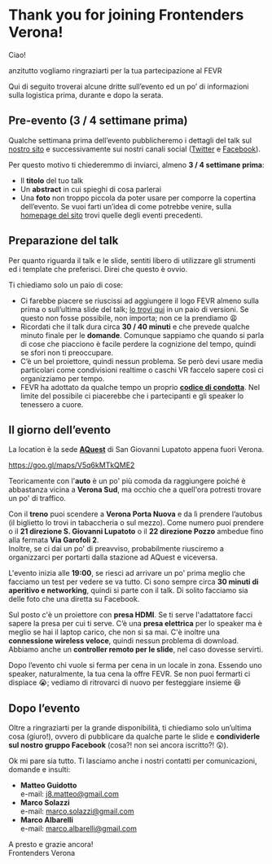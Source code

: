# Thank you for joining Frontenders Verona! 

Ciao!

anzitutto vogliamo ringraziarti per la tua partecipazione al FEVR

Qui di seguito troverai alcune dritte sull’evento ed un po’ di informazioni sulla logistica prima, durante e dopo la serata.

## Pre-evento (3 / 4 settimane prima)

Qualche settimana prima dell’evento pubblicheremo i dettagli del talk sul [nostro sito](http://www.fevr.it/)  e successivamente sui nostri canali social ([Twitter](https://twitter.com/__fevr) e [Facebook](https://www.facebook.com/groups/frontendersverona/)). 

Per questo motivo ti chiederemmo di inviarci, almeno **3 / 4 settimane prima**:

* Il **titolo** del tuo talk
* Un **abstract** in cui spieghi di cosa parlerai
* Una **foto** non troppo piccola da poter usare per comporre la copertina dell’evento. Se vuoi farti un’idea di come potrebbe venire, sulla [homepage del sito](http://www.fevr.it/) trovi quelle degli eventi precedenti.

## Preparazione del talk

Per quanto riguarda il talk e le slide, sentiti libero di utilizzare gli strumenti ed i template che preferisci. Direi che questo è ovvio. 

Ti chiediamo solo un paio di cose:

* Ci farebbe piacere se riuscissi ad aggiungere il logo FEVR almeno sulla prima o sull’ultima slide del talk; [lo trovi qui](assets/fevr-logo.zip) in un paio di versioni. Se questo non fosse possibile, non importa; non ce la prendiamo 😩
* Ricordati che il talk dura circa **30 / 40 minuti** e che prevede qualche minuto finale per le **domande**. Comunque sappiamo che quando si parla di cose che piacciono è facile perdere la cognizione del tempo, quindi se sfori non ti preoccupare.
* C’è un bel proiettore, quindi nessun problema. Se però devi usare media particolari come condivisioni realtime o caschi VR faccelo sapere così ci organizziamo per tempo.
* FEVR ha adottato da qualche tempo un proprio [**codice di condotta**](http://www.fevr.it/code-of-conduct/). Nel limite del possibile ci piacerebbe che i partecipanti e gli speaker lo tenessero a cuore.

## Il giorno dell’evento

La location è la sede [**AQuest**](https://www.aquest.it/) di San Giovanni Lupatoto appena fuori Verona.

https://goo.gl/maps/V5q6kMTkQME2

Teoricamente con l'**auto** è un po' più comoda da raggiungere poiché è abbastanza vicina a **Verona Sud**, ma occhio che a quell'ora potresti trovare un po' di traffico.


Con il **treno** puoi scendere a **Verona Porta Nuova** e da lì prendere l’autobus (il biglietto lo trovi in tabaccheria o sul mezzo). Come numero puoi prendere o il **21 direzione S. Giovanni Lupatoto** o il **22 direzione Pozzo** ambedue fino alla fermata **Via Garofoli 2**.  
Inoltre, se ci dai un po' di preavviso, probabilmente riusciremo a organizzarci per portarti dalla stazione ad AQuest e viceversa. 

L'evento inizia alle **19:00**, se riesci ad arrivare un po' prima meglio che facciamo un test per vedere se va tutto. Ci sono sempre circa **30 minuti di aperitivo e networking**, quindi si parte con il talk. Di solito facciamo sia delle foto che una diretta su Facebook.

Sul posto c'è un proiettore con **presa HDMI**. Se ti serve l'adattatore facci sapere la presa per cui ti serve. C’è una **presa elettrica** per lo speaker ma è meglio se hai il laptop carico, che non si sa mai. C'è inoltre una **connessione wireless veloce**, quindi nessun problema di download. Abbiamo anche un **controller remoto per le slide**, nel caso dovesse servirti.

Dopo l’evento chi vuole si ferma per cena in un locale in zona. Essendo uno speaker, naturalmente, la tua cena la offre FEVR. Se non puoi fermarti ci dispiace 😭; vediamo di ritrovarci di nuovo per festeggiare insieme 😆

## Dopo l’evento

Oltre a ringraziarti per la grande disponibilità, ti chiediamo solo un’ultima cosa (giuro!), ovvero di pubblicare da qualche parte le slide e **condividerle sul nostro gruppo Facebook** (cosa?! non sei ancora iscritto?! 😲).


Ok mi pare sia tutto. Ti lasciamo anche i nostri contatti per comunicazioni, domande e insulti:

* **Matteo Guidotto**  
  e-mail: j8.matteo@gmail.com
* **Marco Solazzi**  
  e-mail: marco.solazzi@gmail.com
* **Marco Albarelli**  
  e-mail: marco.albarelli@gmail.com

A presto e grazie ancora!  
Frontenders Verona
